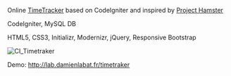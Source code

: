 Online [TimeTracker](http://en.wikipedia.org/wiki/Time_tracking_software) based on CodeIgniter and inspired by [Project Hamster](http://projecthamster.wordpress.com/)

CodeIgniter, MySQL DB

HTML5, CSS3, Initializr, Modernizr, jQuery, Responsive Bootstrap

![CI_Timetraker](https://raw.github.com/damienlabat/persolab/master/Public/asset/img/timetraker.jpg)

Demo: http://lab.damienlabat.fr/timetraker
